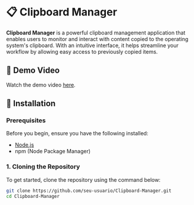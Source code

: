 # 📋 Clipboard Manager

**Clipboard Manager** is a powerful clipboard management application that enables users to monitor and interact with content copied to the operating system's clipboard. With an intuitive interface, it helps streamline your workflow by allowing easy access to previously copied items.

## 🎥 Demo Video

Watch the demo video [here](https://youtu.be/rYvKFzN-khY).

## 🚀 Installation

### Prerequisites

Before you begin, ensure you have the following installed:

- [Node.js](https://nodejs.org/)
- npm (Node Package Manager)

### 1. Cloning the Repository

To get started, clone the repository using the command below:

```bash
git clone https://github.com/seu-usuario/Clipboard-Manager.git
cd Clipboard-Manager
```
